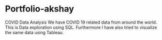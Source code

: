 # Portfolio-akshay
COVID Data Analysis
We have COVID 19 related data from around the world. This is Data exploration using SQL. Furthermore I have also tried to visualize the same data using Tableau. 
